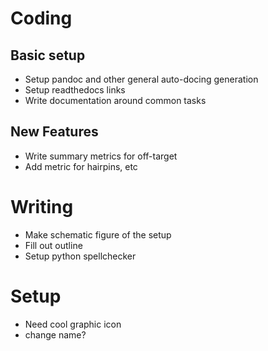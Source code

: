 # Coding

## Basic setup

 - Setup pandoc and other general auto-docing generation
 - Setup readthedocs links
 - Write documentation around common tasks

## New Features

 - Write summary metrics for off-target
 - Add metric for hairpins, etc

# Writing
 - Make schematic figure of the setup
 - Fill out outline
 - Setup python spellchecker
 

# Setup
 - Need cool graphic icon
 - change name?
 